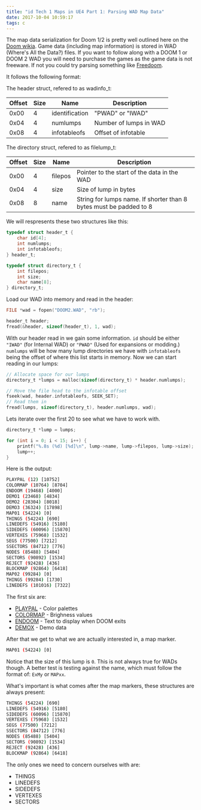 ```yaml
---
title: "id Tech 1 Maps in UE4 Part 1: Parsing WAD Map Data"
date: 2017-10-04 10:59:17
tags: c
---
```

The map data serialization for Doom 1/2 is pretty well outlined here on the [Doom wikia](http://doom.wikia.com/wiki/WAD). Game data (including map information) is stored in WAD (Where's All the Data?) files. If you want to follow along with a DOOM 1 or DOOM 2 WAD you will need to purchase the games as the game data is not freeware. If not you could try parsing something like [Freedoom](https://freedoom.github.io).

It follows the following format:

The header struct, refered to as wadinfo_t:

| Offset | Size | Name | Description |
| ------ | ---- | ---- | ----------- |
| 0x00 | 4 | identification | "PWAD" or "IWAD" |
| 0x04 | 4 | numlumps | Number of lumps in WAD |
| 0x08 | 4 | infotableofs | Offset of infotable |

The directory struct, refered to as filelump_t:

| Offset | Size | Name | Description |
| ------ | ---- | ---- | ----------- |
| 0x00 | 4 | filepos | Pointer to the start of the data in the WAD |
| 0x04 | 4 | size | Size of lump in bytes |
| 0x08 | 8 | name | String for lumps name. If shorter than 8 bytes must be padded to 8 |

We will respresents these two structures like this:

```c
typedef struct header_t {
    char id[4];
    int numlumps;
    int infotableofs;
} header_t;

typedef struct directory_t {
    int filepos;
    int size;
    char name[8];
} directory_t;
```

Load our WAD into memory and read in the header:

```c
FILE *wad = fopen("DOOM2.WAD", "rb");

header_t header;
fread(&header, sizeof(header_t), 1, wad);
```

With our header read in we gain some information. `id` should be either `"IWAD"` (for Internal WAD) or `"PWAD"` (Used for expansions or modding.) `numlumps` will be how many lump directories we have with `infotableofs` being the offset of where this list starts in memory. Now we can start reading in our lumps:

```c
// Allocate space for our lumps
directory_t *lumps = malloc(sizeof(directory_t) * header.numlumps);

// Move the file head to the infotable offset
fseek(wad, header.infotableofs, SEEK_SET);
// Read them in
fread(lumps, sizeof(directory_t), header.numlumps, wad);
```

Lets iterate over the first 20 to see what we have to work with.

```c
directory_t *lump = lumps;

for (int i = 0; i < 15; i++) {
    printf("%.8s (%d) [%d]\n", lump->name, lump->filepos, lump->size);
    lump++;
}
```

Here is the output:

```bash
PLAYPAL (12) [10752]
COLORMAP (10764) [8704]
ENDOOM (19468) [4000]
DEMO1 (23468) [4834]
DEMO2 (28304) [8018]
DEMO3 (36324) [17898]
MAP01 (54224) [0]
THINGS (54224) [690]
LINEDEFS (54916) [5180]
SIDEDEFS (60096) [15870]
VERTEXES (75968) [1532]
SEGS (77500) [7212]
SSECTORS (84712) [776]
NODES (85488) [5404]
SECTORS (90892) [1534]
REJECT (92428) [436]
BLOCKMAP (92864) [6418]
MAP02 (99284) [0]
THINGS (99284) [1730]
LINEDEFS (101016) [7322]
```

The first six are:

- [PLAYPAL](http://doom.wikia.com/wiki/PLAYPAL) - Color palettes
- [COLORMAP](http://doom.wikia.com/wiki/COLORMAP) - Brighness values
- [ENDOOM](http://doom.wikia.com/wiki/ENDOOM) - Text to display when DOOM exits
- [DEMOX](http://doom.wikia.com/wiki/Demo) - Demo data

After that we get to what we are actually interested in, a map marker.

```bash
MAP01 (54224) [0]
```

Notice that the size of this lump is `0`. This is not always true for WADs though. A better test is testing against the name, which must follow the format of: `ExMy` or `MAPxx`.

What's important is what comes after the map markers, these structures are always present:

```bash
THINGS (54224) [690]
LINEDEFS (54916) [5180]
SIDEDEFS (60096) [15870]
VERTEXES (75968) [1532]
SEGS (77500) [7212]
SSECTORS (84712) [776]
NODES (85488) [5404]
SECTORS (90892) [1534]
REJECT (92428) [436]
BLOCKMAP (92864) [6418]
```

The only ones we need to concern ourselves with are:

- THINGS
- LINEDEFS
- SIDEDEFS
- VERTEXES
- SECTORS


